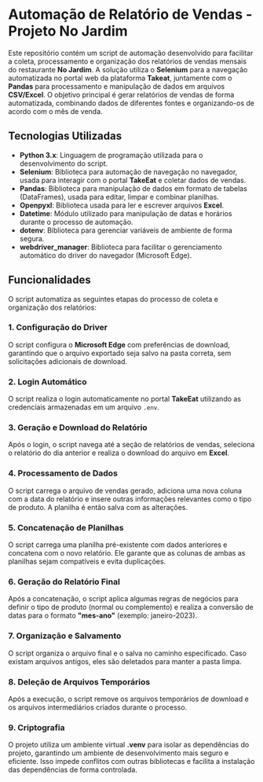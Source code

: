 # Automação de Relatório de Vendas - Projeto No Jardim

Este repositório contém um script de automação desenvolvido para facilitar a coleta, processamento e organização dos relatórios de vendas mensais do restaurante **No Jardim**. A solução utiliza o **Selenium** para a navegação automatizada no portal web da plataforma **Takeat**, juntamente com o **Pandas** para processamento e manipulação de dados em arquivos **CSV/Excel**. O objetivo principal é gerar relatórios de vendas de forma automatizada, combinando dados de diferentes fontes e organizando-os de acordo com o mês de venda.

## Tecnologias Utilizadas

- **Python 3.x**: Linguagem de programação utilizada para o desenvolvimento do script.
- **Selenium**: Biblioteca para automação de navegação no navegador, usada para interagir com o portal **TakeEat** e coletar dados de vendas.
- **Pandas**: Biblioteca para manipulação de dados em formato de tabelas (DataFrames), usada para editar, limpar e combinar planilhas.
- **Openpyxl**: Biblioteca usada para ler e escrever arquivos **Excel**.
- **Datetime**: Módulo utilizado para manipulação de datas e horários durante o processo de automação.
- **dotenv**: Biblioteca para gerenciar variáveis de ambiente de forma segura.
- **webdriver_manager**: Biblioteca para facilitar o gerenciamento automático do driver do navegador (Microsoft Edge).

## Funcionalidades

O script automatiza as seguintes etapas do processo de coleta e organização dos relatórios:

### 1. **Configuração do Driver**
O script configura o **Microsoft Edge** com preferências de download, garantindo que o arquivo exportado seja salvo na pasta correta, sem solicitações adicionais de download.

### 2. **Login Automático**
O script realiza o login automaticamente no portal **TakeEat** utilizando as credenciais armazenadas em um arquivo `.env`.

### 3. **Geração e Download do Relatório**
Após o login, o script navega até a seção de relatórios de vendas, seleciona o relatório do dia anterior e realiza o download do arquivo em **Excel**.

### 4. **Processamento de Dados**
O script carrega o arquivo de vendas gerado, adiciona uma nova coluna com a data do relatório e insere outras informações relevantes como o tipo de produto. A planilha é então salva com as alterações.

### 5. **Concatenação de Planilhas**
O script carrega uma planilha pré-existente com dados anteriores e concatena com o novo relatório. Ele garante que as colunas de ambas as planilhas sejam compatíveis e evita duplicações.

### 6. **Geração do Relatório Final**
Após a concatenação, o script aplica algumas regras de negócios para definir o tipo de produto (normal ou complemento) e realiza a conversão de datas para o formato **"mes-ano"** (exemplo: janeiro-2023).

### 7. **Organização e Salvamento**
O script organiza o arquivo final e o salva no caminho especificado. Caso existam arquivos antigos, eles são deletados para manter a pasta limpa.

### 8. **Deleção de Arquivos Temporários**
Após a execução, o script remove os arquivos temporários de download e os arquivos intermediários criados durante o processo.

### 9. **Criptografia**
O projeto utiliza um ambiente virtual **.venv** para isolar as dependências do projeto, garantindo um ambiente de desenvolvimento mais seguro e eficiente. Isso impede conflitos com outras bibliotecas e facilita a instalação das dependências de forma controlada.




